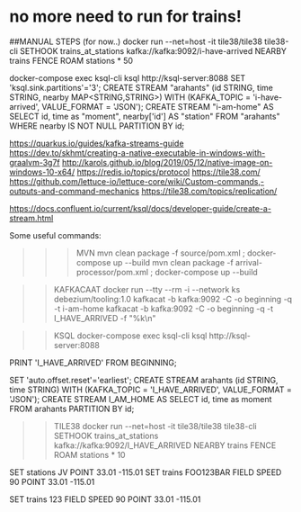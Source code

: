 # no more need to run for trains!

##MANUAL STEPS (for now..)
docker run --net=host -it tile38/tile38 tile38-cli
SETHOOK trains_at_stations kafka://kafka:9092/i-have-arrived NEARBY trains FENCE ROAM stations * 50

docker-compose exec ksql-cli ksql http://ksql-server:8088
SET 'ksql.sink.partitions'='3';
CREATE STREAM "arahants" (id STRING, time STRING, nearby MAP<STRING,STRING>) WITH (KAFKA_TOPIC = 'i-have-arrived', VALUE_FORMAT = 'JSON');
CREATE STREAM "i-am-home" AS SELECT id, time as "moment", nearby['id'] AS "station" FROM "arahants" WHERE nearby IS NOT NULL PARTITION BY id;


https://quarkus.io/guides/kafka-streams-guide
https://dev.to/skhmt/creating-a-native-executable-in-windows-with-graalvm-3g7f
http://karols.github.io/blog/2019/05/12/native-image-on-windows-10-x64/
https://redis.io/topics/protocol
https://tile38.com/
https://github.com/lettuce-io/lettuce-core/wiki/Custom-commands,-outputs-and-command-mechanics
https://tile38.com/topics/replication/

https://docs.confluent.io/current/ksql/docs/developer-guide/create-a-stream.html

Some useful commands:

>>> MVN
mvn clean package -f source/pom.xml ; docker-compose up --build
mvn clean package -f arrival-processor/pom.xml ; docker-compose up --build


>> KAFKACAAT
docker run --tty --rm -i --network ks debezium/tooling:1.0
kafkacat -b kafka:9092 -C -o beginning -q -t i-am-home
kafkacat -b kafka:9092 -C -o beginning -q -t I_HAVE_ARRIVED -f "%k\n"

 
>> KSQL
docker-compose exec ksql-cli ksql http://ksql-server:8088

PRINT 'I_HAVE_ARRIVED' FROM BEGINNING;

SET 'auto.offset.reset'='earliest';
CREATE STREAM arahants (id STRING, time STRING) WITH (KAFKA_TOPIC = 'I_HAVE_ARRIVED', VALUE_FORMAT = 'JSON');
CREATE STREAM I_AM_HOME AS SELECT id, time as moment FROM arahants PARTITION BY id;


>> TILE38
docker run --net=host -it tile38/tile38 tile38-cli
SETHOOK trains_at_stations kafka://kafka:9092/I_HAVE_ARRIVED NEARBY trains FENCE ROAM stations * 10

SET stations JV POINT 33.01 -115.01
SET trains FOO123BAR FIELD SPEED 90 POINT 33.01 -115.01

SET trains 123 FIELD SPEED 90 POINT 33.01 -115.01